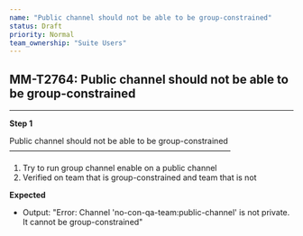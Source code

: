 ```yaml
---
name: "Public channel should not be able to be group-constrained"
status: Draft
priority: Normal
team_ownership: "Suite Users"
---
```


## MM-T2764: Public channel should not be able to be group-constrained

---

**Step 1**

Public channel should not be able to be group-constrained\
————————————————————————————

1. Try to run group channel enable on a public channel
2. Verified on team that is group-constrained and team that is not

**Expected**

- Output: "Error: Channel 'no-con-qa-team:public-channel' is not private. It cannot be group-constrained"
